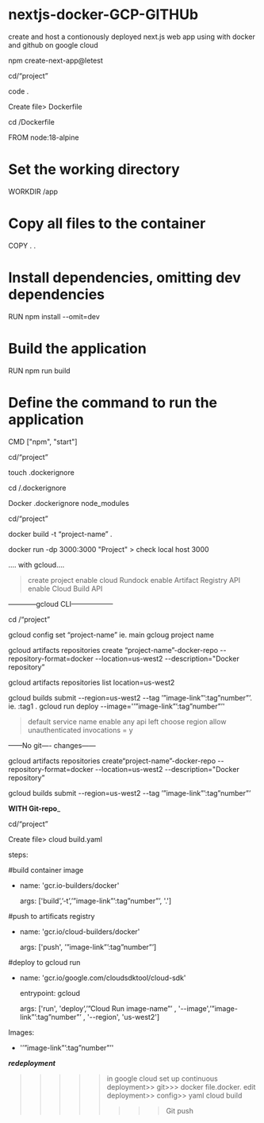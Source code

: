 # nextjs-docker-GCP-GITHUb
create and host a contionously deployed next.js web app using with docker and github on google cloud

npm create-next-app@letest

cd/“project”

code .

Create file> Dockerfile

cd /Dockerfile 

FROM node:18-alpine

# Set the working directory
WORKDIR /app

# Copy all files to the container
COPY . .

# Install dependencies, omitting dev dependencies
RUN npm install --omit=dev

# Build the application
RUN npm run build

# Define the command to run the application
CMD ["npm", "start"]



cd/“project”

touch .dockerignore

cd /.dockerignore

Docker
.dockerignore
node_modules

cd/“project”

docker build -t “project-name” .

docker run -dp 3000:3000 "Project"   > check local host 3000

…. with gcloud….

> create project
>enable cloud Rundock
> enable Artifact Registry API
>enable Cloud Build API


————gcloud  CLI——————

cd /“project”

gcloud config set “project-name”    ie. main gcloug project name

gcloud artifacts repositories create “project-name”-docker-repo --repository-format=docker --location=us-west2 --description="Docker repository”

gcloud artifacts repositories list location=us-west2

gcloud builds submit --region=us-west2 --tag ’”image-link”’:tag”number”’. ie. :tag1
. 
gcloud run deploy --image='’”image-link”’:tag”number”’'

>default service name
> enable any api left
>choose region
>allow unauthenticated invocations = y

——No git—- changes——

gcloud artifacts repositories create“project-name”-docker-repo --repository-format=docker --location=us-west2 --description="Docker repository”


gcloud builds submit --region=us-west2 --tag ’”image-link”’:tag”number”’


____WITH Git-repo_____


cd/“project”

Create file>  cloud build.yaml


steps:

#build container image

- name: 'gcr.io-builders/docker'

  args: ['build’,’-t’,’”image-link”’:tag”number”’, '.']

#push to artificats registry

- name: 'gcr.io/cloud-builders/docker'

  args: ['push', ’”image-link”’:tag”number”’]

#deploy to gcloud run

- name: 'gcr.io/google.com/cloudsdktool/cloud-sdk'

  entrypoint: gcloud

  args: ['run', 'deploy’,’”Cloud Run image-name”’ , '--image',’”image-link”’:tag”number”’ , '--region', 'us-west2']

Images: 

- '’”image-link”’:tag”number”’'

___redeployment___

>>>>>in google cloud
>>>>set up continuous deployment>> git>>> docker file.docker.
>>>edit deployment>> config>> yaml cloud build
>>>>>>>>Git push



